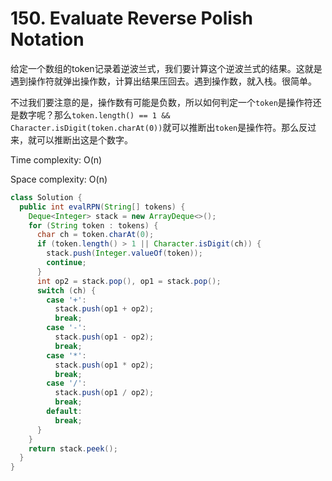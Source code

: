 # 150. Evaluate Reverse Polish Notation

给定一个数组的token记录着逆波兰式，我们要计算这个逆波兰式的结果。这就是遇到操作符就弹出操作数，计算出结果压回去。遇到操作数，就入栈。很简单。

不过我们要注意的是，操作数有可能是负数，所以如何判定一个`token`是操作符还是数字呢？那么`token.length() == 1 && Character.isDigit(token.charAt(0))`就可以推断出`token`是操作符。那么反过来，就可以推断出这是个数字。

Time complexity: O(n)

Space complexity: O(n)

```java
class Solution {
  public int evalRPN(String[] tokens) {
    Deque<Integer> stack = new ArrayDeque<>();
    for (String token : tokens) {
      char ch = token.charAt(0);
      if (token.length() > 1 || Character.isDigit(ch)) {
        stack.push(Integer.valueOf(token));
        continue;
      }
      int op2 = stack.pop(), op1 = stack.pop();
      switch (ch) {
        case '+':
          stack.push(op1 + op2);
          break;
        case '-':
          stack.push(op1 - op2);
          break;
        case '*':
          stack.push(op1 * op2);
          break;
        case '/':
          stack.push(op1 / op2);
          break;
        default:
          break;
      }
    }
    return stack.peek();
  }
}
```